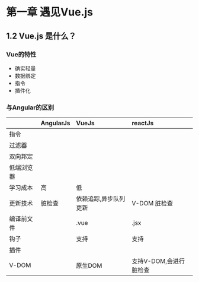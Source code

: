 # 第一章 遇见Vue.js

## 1.2 Vue.js 是什么？

### Vue的特性

- 确实轻量
- 数据绑定
- 指令
- 插件化

### 与Angular的区别

|            |AngularJs |           VueJs         |         reactJs           |
|:-----------|:---------|:------------------------|:--------------------------|
|指令        |          |                         |                           |
|过滤器      |          |                         |                           |
|双向邦定    |          |                         |                           |
|低端浏览器  |          |                         |                           |
|学习成本    |高        |低                       |                           |
|更新技术    |脏检查    |依赖追踪,异步队列更新    |V-DOM 脏检查               |
|编译前文件  |          |.vue                     |.jsx                       |
|钩子        |          |支持                     |支持                       |
|插件        |          |                         |                           |
|V-DOM       |          |原生DOM                  |支持V-DOM,会进行脏检查     |